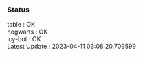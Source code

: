 ### Status


table : OK  
hogwarts : OK  
icy-bot : OK  
Latest Update : 2023-04-11 03:08:20.709599
